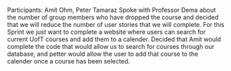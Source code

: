 Participants: Amit Ohm, Peter Tamaraz
Spoke with Professor Dema about the number of group members who have dropped the course and decided that we will reduce the number of user stories that we will complete. 
For this Sprint we just want to complete a website where users can search for current UofT courses and add them to a calender.
Decided that Amit would complete the code that would allow us to search for courses through our database, and petter would allow the user to add that course to the calender once a course has been selected.
